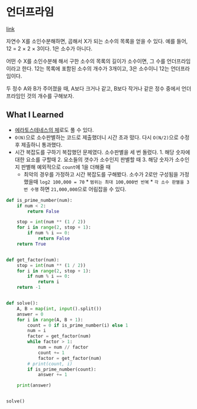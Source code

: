 # 언더프라임

[link](https://www.acmicpc.net/problem/1124)

자연수 X를 소인수분해하면, 곱해서 X가 되는 소수의 목록을 얻을 수 있다. 예를 들어, 12 = 2 × 2 × 3이다. 1은 소수가 아니다.

어떤 수 X를 소인수분해 해서 구한 소수의 목록의 길이가 소수이면, 그 수를 언더프라임 이라고 한다. 12는 목록에 포함된 소수의 개수가 3개이고, 3은 소수이니 12는 언더프라임이다.

두 정수 A와 B가 주어졌을 때, A보다 크거나 같고, B보다 작거나 같은 정수 중에서 언더프라임인 것의 개수를 구해보자.

## What I Learned

- [에라토스테네스의 체](https://blog.naver.com/ndb796/221233595886)로도 풀 수 있다.
- `O(N)`으로 소수판별하는 코드로 제출했더니 시간 초과 떴다. 다시 `O(N/2)`으로 수정 후 제출하니 통과했다.
- 시간 복잡도를 구하기 복잡했던 문제였다. 소수판별을 세 번 돌렸다. 1. 해당 숫자에 대한 요소를 구할때 2. 요소들의 갯수가 소수인지 판별할 때 3. 해당 숫자가 소수인지 판별해 예외적으로 `count`에 1을 더해줄 때
  - 최악의 경우를 가정하고 시간 복잡도를 구해봤다. 소수가 2로만 구성됨을 가정했을때 `log2 100,000 = 70` \* `범위는 최대 100,000번 반복` \* `각 소수 판별을 3번 수행` 하면 `21,000,000`으로 어림잡을 수 있다.

```python
def is_prime_number(num):
    if num < 2:
        return False

    stop = int(num ** (1 / 2))
    for i in range(2, stop + 1):
        if num % i == 0:
            return False
    return True


def get_factor(num):
    stop = int(num ** (1 / 2))
    for i in range(2, stop + 1):
        if num % i == 0:
            return i
    return -1


def solve():
    A, B = map(int, input().split())
    answer = 0
    for i in range(A, B + 1):
        count = 0 if is_prime_number(i) else 1
        num = i
        factor = get_factor(num)
        while factor > 1:
            num = num // factor
            count += 1
            factor = get_factor(num)
        # print(count, i)
        if is_prime_number(count):
            answer += 1

    print(answer)


solve()

```
